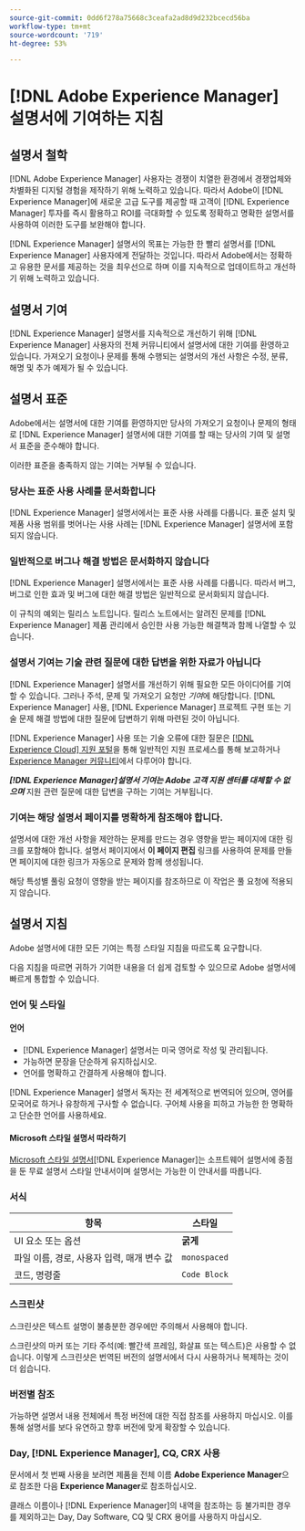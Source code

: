 ```yaml
---
source-git-commit: 0dd6f278a75668c3ceafa2ad8d9d232bcecd56ba
workflow-type: tm+mt
source-wordcount: '719'
ht-degree: 53%

---
```

# [!DNL Adobe Experience Manager] 설명서에 기여하는 지침

## 설명서 철학

[!DNL Adobe Experience Manager] 사용자는 경쟁이 치열한 환경에서 경쟁업체와 차별화된 디지털 경험을 제작하기 위해 노력하고 있습니다. 따라서 Adobe이 [!DNL Experience Manager]에 새로운 고급 도구를 제공할 때 고객이 [!DNL Experience Manager] 투자를 즉시 활용하고 ROI를 극대화할 수 있도록 정확하고 명확한 설명서를 사용하여 이러한 도구를 보완해야 합니다.

[!DNL Experience Manager] 설명서의 목표는 가능한 한 빨리 설명서를 [!DNL Experience Manager] 사용자에게 전달하는 것입니다. 따라서 Adobe에서는 정확하고 유용한 문서를 제공하는 것을 최우선으로 하며 이를 지속적으로 업데이트하고 개선하기 위해 노력하고 있습니다.

## 설명서 기여

[!DNL Experience Manager] 설명서를 지속적으로 개선하기 위해 [!DNL Experience Manager] 사용자의 전체 커뮤니티에서 설명서에 대한 기여를 환영하고 있습니다. 가져오기 요청이나 문제를 통해 수행되는 설명서의 개선 사항은 수정, 분류, 해명 및 추가 예제가 될 수 있습니다.

## 설명서 표준

Adobe에서는 설명서에 대한 기여를 환영하지만 당사의 가져오기 요청이나 문제의 형태로 [!DNL Experience Manager] 설명서에 대한 기여를 할 때는 당사의 기여 및 설명서 표준을 준수해야 합니다.

이러한 표준을 충족하지 않는 기여는 거부될 수 있습니다.

### 당사는 표준 사용 사례를 문서화합니다

[!DNL Experience Manager] 설명서에서는 표준 사용 사례를 다룹니다. 표준 설치 및 제품 사용 범위를 벗어나는 사용 사례는 [!DNL Experience Manager] 설명서에 포함되지 않습니다.

### 일반적으로 버그나 해결 방법은 문서화하지 않습니다

[!DNL Experience Manager] 설명서에서는 표준 사용 사례를 다룹니다. 따라서 버그, 버그로 인한 효과 및 버그에 대한 해결 방법은 일반적으로 문서화되지 않습니다.

이 규칙의 예외는 릴리스 노트입니다. 릴리스 노트에서는 알려진 문제를 [!DNL Experience Manager] 제품 관리에서 승인한 사용 가능한 해결책과 함께 나열할 수 있습니다.

### 설명서 기여는 기술 관련 질문에 대한 답변을 위한 자료가 아닙니다

[!DNL Experience Manager] 설명서를 개선하기 위해 필요한 모든 아이디어를 기여할 수 있습니다. 그러나 주석, 문제 및 가져오기 요청만 *기여*&#x200B;에 해당합니다. [!DNL Experience Manager] 사용, [!DNL Experience Manager] 프로젝트 구현 또는 기술 문제 해결 방법에 대한 질문에 답변하기 위해 마련된 것이 아닙니다.

[!DNL Experience Manager] 사용 또는 기술 오류에 대한 질문은 [[!DNL Experience Cloud] 지원 포털](https://experienceleague.adobe.com/?support-solution=Experience+Manager#support)을 통해 일반적인 지원 프로세스를 통해 보고하거나 [Experience Manager 커뮤니티](https://experienceleaguecommunities.adobe.com/t5/adobe-experience-manager/ct-p/adobe-experience-manager-community)에서 다루어야 합니다.

***[!DNL Experience Manager]설명서 기여는 Adobe 고객 지원 센터를 대체할 수 없으며*** 지원 관련 질문에 대한 답변을 구하는 기여는 거부됩니다.

### 기여는 해당 설명서 페이지를 명확하게 참조해야 합니다.

설명서에 대한 개선 사항을 제안하는 문제를 만드는 경우 영향을 받는 페이지에 대한 링크를 포함해야 합니다. 설명서 페이지에서 **이 페이지 편집** 링크를 사용하여 문제를 만들면 페이지에 대한 링크가 자동으로 문제와 함께 생성됩니다.

해당 특성별 풀링 요청이 영향을 받는 페이지를 참조하므로 이 작업은 풀 요청에 적용되지 않습니다.

## 설명서 지침

Adobe 설명서에 대한 모든 기여는 특정 스타일 지침을 따르도록 요구합니다.

다음 지침을 따르면 귀하가 기여한 내용을 더 쉽게 검토할 수 있으므로 Adobe 설명서에 빠르게 통합할 수 있습니다.

### 언어 및 스타일

#### 언어

* [!DNL Experience Manager] 설명서는 미국 영어로 작성 및 관리됩니다.
* 가능하면 문장을 단순하게 유지하십시오.
* 언어를 명확하고 간결하게 사용해야 합니다.

[!DNL Experience Manager] 설명서 독자는 전 세계적으로 번역되어 있으며, 영어를 모국어로 하거나 유창하게 구사할 수 없습니다. 구어체 사용을 피하고 가능한 한 명확하고 단순한 언어를 사용하세요.

#### Microsoft 스타일 설명서 따라하기

[Microsoft 스타일 설명서](https://docs.microsoft.com/ko-kr/style-guide/welcome/)[!DNL Experience Manager]는 소프트웨어 설명서에 중점을 둔 무료 설명서 스타일 안내서이며 설명서는 가능한 이 안내서를 따릅니다.

### 서식

| 항목 | 스타일 |
|---|---|
| UI 요소 또는 옵션 | **굵게** |
| 파일 이름, 경로, 사용자 입력, 매개 변수 값 | `monospaced` |
| 코드, 명령줄 | ```Code Block``` |

### 스크린샷

스크린샷은 텍스트 설명이 불충분한 경우에만 주의해서 사용해야 합니다.

스크린샷의 마커 또는 기타 주석(예: 빨간색 프레임, 화살표 또는 텍스트)은 사용할 수 없습니다. 이렇게 스크린샷은 번역된 버전의 설명서에서 다시 사용하거나 복제하는 것이 더 쉽습니다.

### 버전별 참조

가능하면 설명서 내용 전체에서 특정 버전에 대한 직접 참조를 사용하지 마십시오. 이를 통해 설명서를 보다 유연하고 향후 버전에 맞게 확장할 수 있습니다.

### Day, [!DNL Experience Manager], CQ, CRX 사용

문서에서 첫 번째 사용을 보려면 제품을 전체 이름 **Adobe Experience Manager**&#x200B;으로 참조한 다음 **Experience Manager**&#x200B;로 참조하십시오.

클래스 이름이나 [!DNL Experience Manager]의 내역을 참조하는 등 불가피한 경우를 제외하고는 Day, Day Software, CQ 및 CRX 용어를 사용하지 마십시오.
